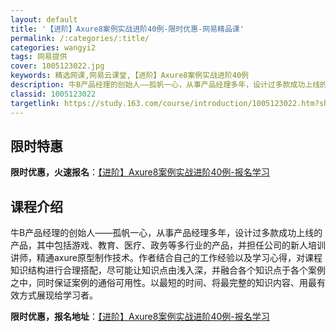 ```yaml
---
layout: default
title: '【进阶】Axure8案例实战进阶40例-限时优惠-网易精品课'
permalink: /:categories/:title/
categories: wangyi2
tags: 网易提供
cover: 1005123022.jpg
keywords: 精选网课,网易云课堂,【进阶】Axure8案例实战进阶40例
description: 牛B产品经理的创始人——孤帆一心，从事产品经理多年，设计过多款成功上线的产品，其中包括游戏、教育、医疗、政务等多行业的产
classid: 1005123022
targetlink: https://study.163.com/course/introduction/1005123022.htm?share=1&shareId=1025206652&utm_campaign=share&utm_medium=iphoneShare&utm_source=&utm_u=1025206652
---
```


## 限时特惠

**限时优惠，火速报名**：[【进阶】Axure8案例实战进阶40例-报名学习](https://study.163.com/course/introduction/1005123022.htm?share=1&shareId=1025206652&utm_campaign=share&utm_medium=iphoneShare&utm_source=&utm_u=1025206652)

## 课程介绍

牛B产品经理的创始人——孤帆一心，从事产品经理多年，设计过多款成功上线的产品，其中包括游戏、教育、医疗、政务等多行业的产品，并担任公司的新人培训讲师，精通axure原型制作技术。作者结合自己的工作经验以及学习心得，对课程知识结构进行合理搭配，尽可能让知识点由浅入深，并融合各个知识点于各个案例之中，同时保证案例的通俗可用性。以最短的时间、将最完整的知识内容、用最有效方式展现给学习者。

**限时优惠，报名地址**：[【进阶】Axure8案例实战进阶40例-报名学习](https://study.163.com/course/introduction/1005123022.htm?share=1&shareId=1025206652&utm_campaign=share&utm_medium=iphoneShare&utm_source=&utm_u=1025206652)


